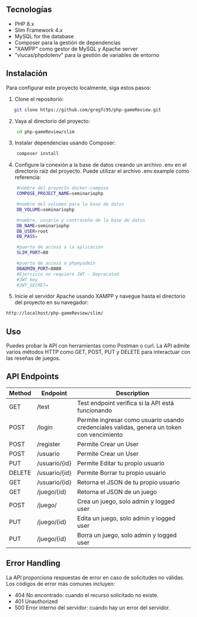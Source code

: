 ## Tecnologías

- PHP 8.x
- Slim Framework 4.x
- MySQL for the database
- Composer para la gestión de dependencias
- "XAMPP" como gestor de MySQL y Apache server
- "vlucas/phpdotenv" para la gestión de variables de entorno

## Instalación

Para configurar este proyecto localmente, siga estos pasos:

1. Clone el repositorio:
```bash
   git clone https://github.com/gregfc95/php-gameReview.git
```


2. Vaya al directorio del proyecto:
```bash
    cd php-gameReview/slim
```
3. Instalar dependencias usando Composer:   
```bash
    composer install
```
   
4. Configure la conexión a la base de datos creando un archivo .env en el directorio raíz del proyecto. Puede utilizar el archivo .env.example como referencia:
```bash
    #nombre del proyecto docker-compose
    COMPOSE_PROJECT_NAME=seminariophp

    #nombre del volumen para la base de datos
    DB_VOLUME=seminariophp

    #nombre, usuario y contraseña de la base de datos
    DB_NAME=seminariophp
    DB_USER=root
    DB_PASS=

    #puerto de acceso a la aplicación
    SLIM_PORT=80

    #puerto de acceso a phpmyadmin
    DBADMIN_PORT=8080
    #Ejercicio no requiere JWT - Deprecated
    #JWT key
    #JWT_SECRET=
```
 

5. Inicie el servidor Apache usando XAMPP y navegue hasta el directorio del proyecto en su navegador:
   
```bash
http://localhost/php-gameReview/slim/
```

 
## Uso
Puedes probar la API con herramientas como Postman o curl. La API admite varios métodos HTTP como GET, POST, PUT y DELETE para interactuar con las reseñas de juegos.

##   API Endpoints

| Method | Endpoint        | Description                                  |
|--------|------------------|----------------------------------------------|
| GET    | /test            | Test endpoint verifica si la API está funcionando |
| POST   | /login         | Permite ingresar como usuario usando credenciales validas, genera un token con vencimiento                   |
| POST    | /register         | Permite Crear un User                  |
| POST    | /usuario    | Permite Crear un User        |
| PUT    | /usuario/{id}    | Permite Editar tu propio usuario         |
| DELETE | /usuario/{id}    | Permite Borrar tu propio usuario        |
| GET | /usuario/{id}    | Retorna el JSON de tu propio usuario        |
| GET | /juego/{id}    | Retorna el JSON de un juego       |
| POST | /juego/    | Crea un juego, solo admin y logged user       |
| PUT | /juego/{id}    | Edita un juego, solo admin y logged user       |
| PUT | /juego/{id}    | Borra un juego, solo admin y logged user       |

## Error Handling

La API proporciona respuestas de error en caso de solicitudes no válidas. Los códigos de error más comunes incluyen:

- 404 No encontrado: cuando el recurso solicitado no existe.
- 401 Unauthorized
- 500 Error interno del servidor: cuando hay un error del servidor.
